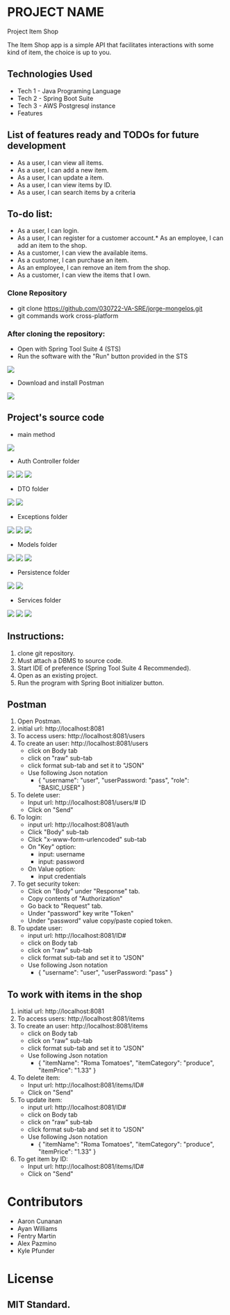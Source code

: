 # PROJECT NAME
Project Item Shop

The Item Shop app is a simple API that facilitates
interactions with some kind of item, the choice is up to you.

## Technologies Used
* Tech 1 - Java Programing Language
* Tech 2 - Spring Boot Suite
* Tech 3 - AWS Postgresql instance
* Features

## List of features ready and TODOs for future development

* As a user, I can view all items.
* As a user, I can add a new item.
* As a user, I can update a item.
* As a user, I can view items by ID.
* As a user, I can search items by a criteria

## To-do list:
* As a user, I can login.
* As a user, I can register for a customer account.* As an employee, I can add an item to the shop.
* As a customer, I can view the available items.
* As a customer, I can purchase an item.
* As an employee, I can remove an item from the shop.
* As a customer, I can view the items that I own.

### Clone Repository

* git clone https://github.com/030722-VA-SRE/jorge-mongelos.git
* git commands work cross-platform
### After cloning the repository:
* Open with Spring Tool Suite 4 (STS)
* Run the software with the "Run" button provided in the STS

<img src="https://github.com/030722-VA-SRE/jorge-mongelos/blob/main/images/STS.jpg">

* Download and install Postman

<img src="https://github.com/030722-VA-SRE/jorge-mongelos/blob/main/images/Postman.jpg">

## Project's source code

* main method

<img src="https://github.com/030722-VA-SRE/jorge-mongelos/blob/main/images/mainMethod.jpg">

* Auth Controller folder

<img src="https://github.com/030722-VA-SRE/jorge-mongelos/blob/main/images/AuthController.java.jpg">
<img src="https://github.com/030722-VA-SRE/jorge-mongelos/blob/main/images/ItemsController.jpg">
<img src="https://github.com/030722-VA-SRE/jorge-mongelos/blob/main/images/UsersController.jpg">

* DTO folder

<img src="https://github.com/030722-VA-SRE/jorge-mongelos/blob/main/images/ItemsDTO.jpg">
<img src="https://github.com/030722-VA-SRE/jorge-mongelos/blob/main/images/UsersDTO.jpg">

* Exceptions folder

<img src="https://github.com/030722-VA-SRE/jorge-mongelos/blob/main/images/AuthenticationException.c">
<img src="https://github.com/030722-VA-SRE/jorge-mongelos/blob/main/images/ItemsNotFoundException.png">
<img src="https://github.com/030722-VA-SRE/jorge-mongelos/blob/main/images/UserNotFoundException.png">

* Models folder

<img src="https://github.com/030722-VA-SRE/jorge-mongelos/blob/main/images/Items.png">
<img src="https://github.com/030722-VA-SRE/jorge-mongelos/blob/main/images/Users.png">
<img src="https://github.com/030722-VA-SRE/jorge-mongelos/blob/main/images/UsersRole.png">

* Persistence folder

<img src="https://github.com/030722-VA-SRE/jorge-mongelos/blob/main/images/UsersRepository.png">
<img src="https://github.com/030722-VA-SRE/jorge-mongelos/blob/main/images/ItemsRepository.png">

* Services folder

<img src="https://github.com/030722-VA-SRE/jorge-mongelos/blob/main/images/AuthServices.png">
<img src="https://github.com/030722-VA-SRE/jorge-mongelos/blob/main/images/UsersRepository.png">
<img src="https://github.com/030722-VA-SRE/jorge-mongelos/blob/main/images/UsersRepository.png">

## Instructions:
1. clone git repository.
2. Must attach a DBMS to source code.
3. Start IDE of preference (Spring Tool Suite 4 Recommended).
4. Open as an existing project.
5. Run the program with Spring Boot initializer button.

## Postman

1. Open Postman.
2. initial url: http://localhost:8081
3. To access users: http://localhost:8081/users
4. To create an user: http://localhost:8081/users
   - click on Body tab
   - click on "raw" sub-tab
   - click format sub-tab and set it to "JSON"
   - Use following Json notation
        *  {
            "username": "user",
            "userPassword: "pass",
            "role": "BASIC_USER"
           }
5. To delete user:
    * Input url: http://localhost:8081/users/# ID
    * Click on "Send"
6. To login:
    * input url: http://localhost:8081/auth
    * Click "Body" sub-tab
    * Click "x-www-form-urlencoded" sub-tab
    * On "Key" option:
        - input: username
        - input: password
    * On Value option:
        - input credentials
7. To get security token:
    * Click on "Body" under "Response" tab.
    * Copy contents of "Authorization"
    * Go back to "Request" tab.
    * Under "password" key write "Token"
    * Under "password" value copy/paste copied token.
8. To update user:
    * input url: http://localhost:8081/ID#
    * click on Body tab
    * click on "raw" sub-tab
    * click format sub-tab and set it to "JSON"
    * Use following Json notation
        -  {
            "username": "user",
            "userPassword: "pass"
           }

## To work with items in the shop
1. initial url: http://localhost:8081
2. To access users: http://localhost:8081/items
3. To create an user: http://localhost:8081/items
   - click on Body tab
   - click on "raw" sub-tab
   - click format sub-tab and set it to "JSON"
   - Use following Json notation
        *  {
            "itemName": "Roma Tomatoes",
            "itemCategory": "produce",
            "itemPrice": "1.33"
           }
4. To delete item:
    * Input url: http://localhost:8081/items/ID#
    * Click on "Send"
5. To update item:
    * input url: http://localhost:8081/ID#
    * click on Body tab
    * click on "raw" sub-tab
    * click format sub-tab and set it to "JSON"
    * Use following Json notation
        -  {
            "itemName": "Roma Tomatoes",
            "itemCategory": "produce",
            "itemPrice": "1.33"
           }
6. To get item by ID:
    * Input url: http://localhost:8081/items/ID#
    * Click on "Send"
    


# Contributors
   * Aaron Cunanan
   * Ayan Williams
   * Fentry Martin
   * Alex Pazmino
   * Kyle Pfunder


# License
## MIT Standard.
